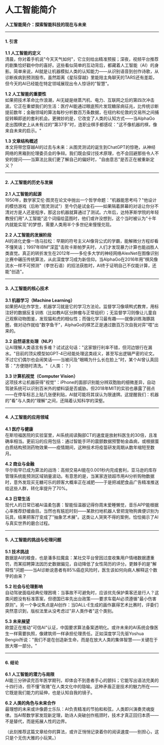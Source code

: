 # 人工智能简介

**人工智能简介：探索智能科技的现在与未来**  

---

#### **1. 引言**  

**1.1 人工智能的定义**  
清晨，你对着手机说"今天天气如何"，它立刻给出精准预报；深夜，视频平台推荐的剧集恰好戳中你的喜好。这些看似简单的互动背后，都藏着人工智能（AI）的身影。简单来说，AI就是让机器模拟人类的认知能力——从识别语音到创作诗歌，从诊断疾病到预测股市。虽然距离《星际穿越》里能陪主角聊天的TARS还有差距，但今天的AI已经能在特定领域展现出令人惊讶的"智慧"。  

**1.2 人工智能的重要性**  
如果把技术革命比作浪潮，AI无疑是继蒸汽机、电力、互联网之后的第四次冲击波。它正在重塑我们的生活：医疗AI能通过眼底照片发现糖尿病征兆，比传统诊断提前数年；金融领域的算法每秒分析数百万条数据，在纽约和伦敦的交易所之间捕捉转瞬即逝的套利机会。更微妙的是，它改变了人类的认知方式——当AlphaGo走出围棋史上从未有过的"第37手"时，连职业棋手都感叹："这不像机器的棋，像来自未来的启示。"  

**1.3 文章结构概述**  
本文将带您穿越AI的过去与未来：从图灵测试的诞生到ChatGPT的惊艳，从神经网络的黑箱到伦理委员会的争辩。我们既会探讨技术原理，也不会回避那些令人不安的提问——当算法比我们更了解自己的偏好时，"自由意志"是否正在被重新定义？  

---

#### **2. 人工智能的历史与发展**  

**2.1 人工智能的起源**  
1950年，数学家艾伦·图灵在论文中抛出一个哲学命题："机器能思考吗？"他设计的模仿游戏（后称"图灵测试"）至今仍是试金石——如果隔着屏幕的对话让你分不清对方是人还是程序，那这台机器就算通过了测试。六年后，达特茅斯学院的年轻教授们用"人工智能"这个词描绘蓝图时，他们或许没想到，这个当时被认为"十年内就能实现"的梦想，需要人类用半个多世纪来慢慢兑现。  

**2.2 人工智能的发展阶段**  
AI的进化史像一场马拉松：早期的符号主义AI像背公式的学霸，能解微分方程却看不懂笑话；1997年IBM"深蓝"击败卡斯帕罗夫时，人们才发现暴力计算也能战胜人类直觉。真正的转折发生在2012年——多伦多大学的神经网络AlexNet在图像识别比赛中碾压传统算法，从此深度学习成为新信仰。当AlphaGo在2016年用"棋风像流水一样不可预测"（李世石语）的招法获胜时，AI终于证明自己不仅能计算，还能"创造"。  

---

#### **3. 人工智能的核心技术**  

**3.1 机器学习（Machine Learning）**  
如果把AI比作学生，机器学习就是它的学习方法论。监督学习像填鸭式教育，用标注好的数据反复训练（比如教AI区分肿瘤与正常组织）；无监督学习则像让儿童自己观察动物图鉴，发现猫和虎的相似性；而强化学习最有趣——就像训练海豚跳圈，做对动作就给"数字鱼干"，AlphaGo的棋艺正是通过数百万次自我对弈"喂"出来的。  

**3.2 自然语言处理（NLP）**  
让AI理解人类语言有多难？试试这句话："这家银行利率不错，但河边银行在漏水。"目前的顶尖模型如GPT-4已经能处理这类歧义，甚至写出逻辑严密的论文。不过它们偶尔也会闹笑话——当被问及"眼睛为什么长在脸上"时，某个AI曾认真回答："方便随时清洗。"（人类：？）  

**3.3 计算机视觉（Computer Vision）**  
这项技术让机器获得"视觉"：iPhone的面部识别能分辨双胞胎的细微差异，自动驾驶系统可以识别百米外的塑料袋是否威胁。但2018年MIT的实验也暴露了弱点——在停车标志上贴几张便利贴，AI就可能将其误认为限速牌。这提醒我们：机器的"看"与人类的"理解"之间，还隔着认知科学的深壑。  

---

#### **4. 人工智能的应用领域**  

**4.1 医疗与健康**  
在斯坦福医院的实验室里，AI系统阅读胸部CT的速度是放射科医生的30倍，且准确率相当。更前沿的应用包括：通过智能手环的震颤数据预警帕金森病，或根据蛋白质结构预测药物效果——疫情期间，这种技术将疫苗研发周期从数年缩短至数月。  

**4.2 商业与金融**  
华尔街早已成为算法的战场：高频交易AI能在0.001秒内完成套利，亚马逊的库存管理系统能预测区域销量波动。有意思的是，当某家连锁超市用AI分析购物数据时，意外发现买无糖可乐的顾客大概率正在减肥——于是把减肥食品广告精准推送给这些人群，转化率提升了70%。  

**4.3 日常生活**  
现代人的日常已被AI温柔包裹：智能恒温器记得你周末爱睡懒觉，音乐APP能根据心率推荐舒缓曲目。当然也有尴尬时刻——某款扫地机器人曾把宠物狗粪便识别为玩具，结果把客厅变成了"抽象艺术展"。这类让人哭笑不得的案例，恰恰揭示了AI与真实世界的磨合过程。  

---

#### **5. 人工智能的挑战与伦理问题**  

**5.1 技术挑战**  
数据是AI的粮食，也是潘多拉魔盒：某社交平台曾因过度收集用户情绪数据遭重罚，而某招聘算法因历史数据偏见，自动降低了女性简历的评分。更棘手的是"解释性"问题——当AI诊断说患者有85%癌症风险时，医生该如何向病人解释这个数字的由来？  

**5.2 社会与伦理影响**  
自动驾驶面临经典伦理困境：当事故不可避免时，应该优先保护乘客还是行人？这类问题没有标准答案，但德国已率先出台政策——要求车载AI必须遵循"最小伤害原则"。另一个争议焦点是AI创作：当DALL-E生成的画作赢得艺术比赛时，评委们突然意识到，版权法里从没考虑过"非人类作者"这个类别。  

**5.3 未来展望**  
欧盟正在推动"可信AI"认证，中国要求算法备案透明化。或许未来的AI系统会像医生一样需要执照，像建筑师一样承担伦理责任。正如深度学习先驱Yoshua Bengio所说："我们不是在创造新生命，而是在放大人类的集体智慧——关键在于放大哪一部分。"  

---

#### **6. 结论**  

**6.1 人工智能的潜力与局限**  
AI能三分钟读完百年医学期刊，却体会不到患者手心的颤抖；它能写出语法完美的十四行诗，但不懂"玫瑰"在人类文化中的隐喻。这种矛盾正是技术的魅力所在——它既是我们能力的延伸，也是认知自我的镜子。  

**6.2 人类的角色与未来合作**  
最理想的未来或许像爵士乐队：AI负责精准的节拍和和弦，人类即兴演奏灵魂旋律。当AI帮数学家发现新定理，助诗人突破创作瓶颈时，技术才真正回归本质——不是替代，而是拓展人性的边界。  

（此刻推荐这篇文章给你的算法，或许正悄悄记录着你的阅读速度——别担心，这只是个无伤大雅的小玩笑。）